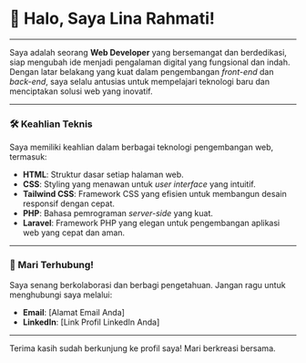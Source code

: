 # 👋 Halo, Saya Lina Rahmati!

---

Saya adalah seorang **Web Developer** yang bersemangat dan berdedikasi, siap mengubah ide menjadi pengalaman digital yang fungsional dan indah. Dengan latar belakang yang kuat dalam pengembangan *front-end* dan *back-end*, saya selalu antusias untuk mempelajari teknologi baru dan menciptakan solusi web yang inovatif.

---

### 🛠️ Keahlian Teknis

Saya memiliki keahlian dalam berbagai teknologi pengembangan web, termasuk:

* **HTML**: Struktur dasar setiap halaman web.
* **CSS**: Styling yang menawan untuk *user interface* yang intuitif.
* **Tailwind CSS**: Framework CSS yang efisien untuk membangun desain responsif dengan cepat.
* **PHP**: Bahasa pemrograman *server-side* yang kuat.
* **Laravel**: Framework PHP yang elegan untuk pengembangan aplikasi web yang cepat dan aman.

---

### 📧 Mari Terhubung!

Saya senang berkolaborasi dan berbagi pengetahuan. Jangan ragu untuk menghubungi saya melalui:

* **Email**: [Alamat Email Anda]
* **LinkedIn**: [Link Profil LinkedIn Anda]

---

Terima kasih sudah berkunjung ke profil saya! Mari berkreasi bersama.
